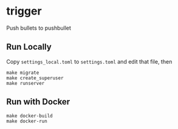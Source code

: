 trigger
=======

Push bullets to pushbullet



Run Locally
-----------

Copy `settings_local.toml` to `settings.toml` and edit that file, then

    make migrate
    make create_superuser
    make runserver



Run with Docker
---------------

    make docker-build
    make docker-run

